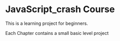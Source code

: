 # JavaScript_crash Course

This is a learning project for beginners.

Each Chapter contains a small basic level project
